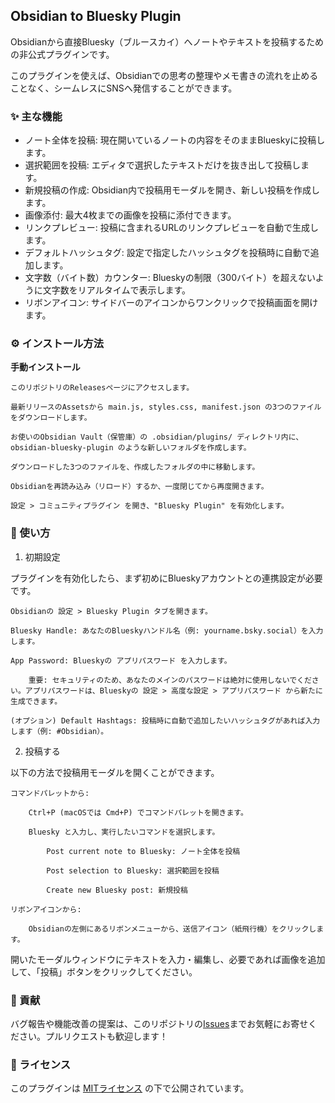 ## Obsidian to Bluesky Plugin

Obsidianから直接Bluesky（ブルースカイ）へノートやテキストを投稿するための非公式プラグインです。

このプラグインを使えば、Obsidianでの思考の整理やメモ書きの流れを止めることなく、シームレスにSNSへ発信することができます。
### ✨ 主な機能

- ノート全体を投稿: 現在開いているノートの内容をそのままBlueskyに投稿します。
- 選択範囲を投稿: エディタで選択したテキストだけを抜き出して投稿します。
- 新規投稿の作成: Obsidian内で投稿用モーダルを開き、新しい投稿を作成します。
- 画像添付: 最大4枚までの画像を投稿に添付できます。
- リンクプレビュー: 投稿に含まれるURLのリンクプレビューを自動で生成します。
- デフォルトハッシュタグ: 設定で指定したハッシュタグを投稿時に自動で追加します。
- 文字数（バイト数）カウンター: Blueskyの制限（300バイト）を超えないように文字数をリアルタイムで表示します。
- リボンアイコン: サイドバーのアイコンからワンクリックで投稿画面を開けます。

### ⚙️ インストール方法

**手動インストール**

    このリポジトリのReleasesページにアクセスします。

    最新リリースのAssetsから main.js, styles.css, manifest.json の3つのファイルをダウンロードします。

    お使いのObsidian Vault（保管庫）の .obsidian/plugins/ ディレクトリ内に、obsidian-bluesky-plugin のような新しいフォルダを作成します。

    ダウンロードした3つのファイルを、作成したフォルダの中に移動します。

    Obsidianを再読み込み（リロード）するか、一度閉じてから再度開きます。

    設定 > コミュニティプラグイン を開き、"Bluesky Plugin" を有効化します。

### 🚀 使い方
1. 初期設定

プラグインを有効化したら、まず初めにBlueskyアカウントとの連携設定が必要です。

    Obsidianの 設定 > Bluesky Plugin タブを開きます。

    Bluesky Handle: あなたのBlueskyハンドル名（例: yourname.bsky.social）を入力します。

    App Password: Blueskyの アプリパスワード を入力します。

        重要: セキュリティのため、あなたのメインのパスワードは絶対に使用しないでください。アプリパスワードは、Blueskyの 設定 > 高度な設定 > アプリパスワード から新たに生成できます。

    (オプション) Default Hashtags: 投稿時に自動で追加したいハッシュタグがあれば入力します（例: #Obsidian）。

2. 投稿する

以下の方法で投稿用モーダルを開くことができます。

    コマンドパレットから:

        Ctrl+P (macOSでは Cmd+P) でコマンドパレットを開きます。

        Bluesky と入力し、実行したいコマンドを選択します。

            Post current note to Bluesky: ノート全体を投稿

            Post selection to Bluesky: 選択範囲を投稿

            Create new Bluesky post: 新規投稿

    リボンアイコンから:

        Obsidianの左側にあるリボンメニューから、送信アイコン（紙飛行機）をクリックします。

開いたモーダルウィンドウにテキストを入力・編集し、必要であれば画像を追加して、「投稿」ボタンをクリックしてください。

### 🤝 貢献

バグ報告や機能改善の提案は、このリポジトリの[Issues](https://github.com/RieTamura/Obsidian_to_Bluesky/issues)までお気軽にお寄せください。プルリクエストも歓迎します！

### 📄 ライセンス

このプラグインは [MITライセンス](https://github.com/RieTamura/Obsidian_to_Bluesky/blob/main/LICENSE) の下で公開されています。
